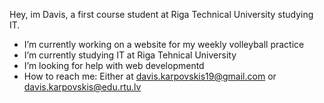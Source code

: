 Hey, im Davis, a first course student at Riga Technical University studying IT.

-  I’m currently working on a website for my weekly volleyball practice
-  I’m currently studying IT at Riga Tehnical University
-  I’m looking for help with web developmentd
-  How to reach me: Either at davis.karpovskis19@gmail.com or davis.karpovskis@edu.rtu.lv

